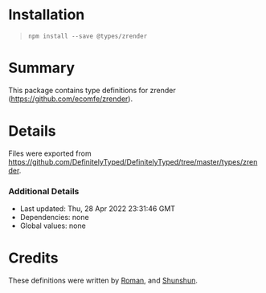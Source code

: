 # Installation
> `npm install --save @types/zrender`

# Summary
This package contains type definitions for zrender (https://github.com/ecomfe/zrender).

# Details
Files were exported from https://github.com/DefinitelyTyped/DefinitelyTyped/tree/master/types/zrender.

### Additional Details
 * Last updated: Thu, 28 Apr 2022 23:31:46 GMT
 * Dependencies: none
 * Global values: none

# Credits
These definitions were written by [Roman](https://github.com/iRON5), and [Shunshun](https://github.com/Zhoushunshun541).
